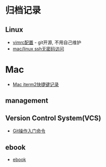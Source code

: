 # 归档记录

## Linux
* [vimrc配置](linux/ssh无密码访问.md) - git开源, 不用自己维护
* [mac/linux ssh无密码访问](linux/ssh无密码访问.md)

# Mac
* [Mac iterm2快捷键记录](mac/iterm2_quick_key.md)

## management

## Version Control System(VCS)
* [Git操作入门命令](vcs/git操作入门.md)

## ebook
* [ebook](ebook)

